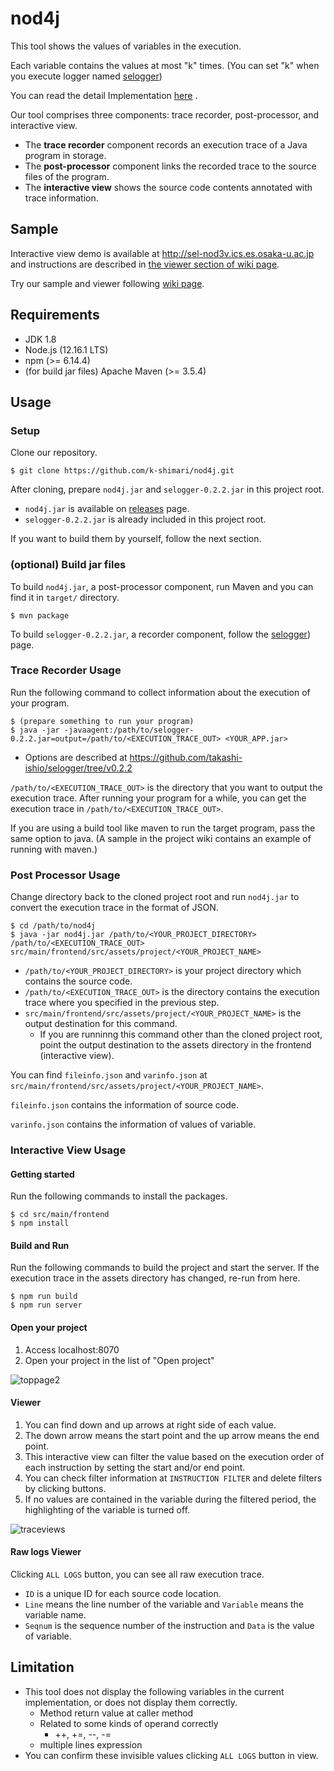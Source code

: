 # nod4j
This tool shows the values of variables in the execution.

Each variable contains the values at most "k" times. (You can set "k" when you execute logger named [selogger](https://github.com/takashi-ishio/selogger/tree/v0.2.2))

You can read the detail Implementation [here](http://sel.ist.osaka-u.ac.jp/lab-db/betuzuri/archive/1172/1172.pdf) .

Our tool comprises three components: trace recorder, post-processor, and interactive view. 

  * The **trace recorder** component records an execution trace of a Java program in storage. 
  * The **post-processor** component links the recorded trace to the source files of the program. 
  * The **interactive view** shows the source code contents annotated with trace information. 

## Sample

Interactive view demo is available at http://sel-nod3v.ics.es.osaka-u.ac.jp and
instructions are described in [the viewer section of wiki page](https://github.com/k-shimari/nod4j/wiki/Try-our-viewer-in-a-debugging-sample#viewer).

Try our sample and viewer following [wiki page](https://github.com/k-shimari/nod4j/wiki/Try-our-viewer-in-a-debugging-sample).

## Requirements
* JDK 1.8
* Node.js (12.16.1 LTS)
* npm (>= 6.14.4)
* (for build jar files) Apache Maven (>= 3.5.4)

## Usage
### Setup 
Clone our repository.

```
$ git clone https://github.com/k-shimari/nod4j.git
```

After cloning, prepare `nod4j.jar` and `selogger-0.2.2.jar` in this project root.

* `nod4j.jar` is available on [releases](https://github.com/k-shimari/nod4j/releases) page.
* `selogger-0.2.2.jar` is already included in this project root.

If you want to build them by yourself, follow the next section.

### (optional) Build jar files

To build `nod4j.jar`, a post-processor component, run Maven and you can find it in `target/` directory.
```
$ mvn package
```

To build `selogger-0.2.2.jar`, a recorder component, follow the [selogger](https://github.com/takashi-ishio/selogger/tree/v0.2.2)) page.

### Trace Recorder Usage

Run the following command to collect information about the execution of your program.

```
$ (prepare something to run your program)
$ java -jar -javaagent:/path/to/selogger-0.2.2.jar=output=/path/to/<EXECUTION_TRACE_OUT> <YOUR_APP.jar>
```

 *  Options are described at https://github.com/takashi-ishio/selogger/tree/v0.2.2

`/path/to/<EXECUTION_TRACE_OUT>` is the directory that you want to output the execution trace.
After running your program for a while, you can get the execution trace in `/path/to/<EXECUTION_TRACE_OUT>`.

If you are using a build tool like maven to run the target program, pass the same option to java.
(A sample in the project wiki contains an example of running with maven.)

### Post Processor Usage

Change directory back to the cloned project root and run `nod4j.jar` to convert the execution trace in the format of JSON.

```
$ cd /path/to/nod4j
$ java -jar nod4j.jar /path/to/<YOUR_PROJECT_DIRECTORY> /path/to/<EXECUTION_TRACE_OUT> src/main/frontend/src/assets/project/<YOUR_PROJECT_NAME>
```
  * `/path/to/<YOUR_PROJECT_DIRECTORY>` is your project directory which contains the source code.
  * `/path/to/<EXECUTION_TRACE_OUT>` is the directory contains the execution trace where you specified in the previous step.
  * `src/main/frontend/src/assets/project/<YOUR_PROJECT_NAME>` is the output destination for this command.
    * If you are runninng this command other than the cloned project root, point the output destination to the assets directory in the frontend (interactive view).


You can find `fileinfo.json` and `varinfo.json` at `src/main/frontend/src/assets/project/<YOUR_PROJECT_NAME>`.

`fileinfo.json` contains the information of source code.

`varinfo.json` contains the information of values of variable.

### Interactive View Usage

#### Getting started

Run the following commands to install the packages.
```
$ cd src/main/frontend
$ npm install
```

#### Build and Run
Run the following commands to build the project and start the server.
If the execution trace in the assets directory has changed, re-run from here.
```
$ npm run build
$ npm run server
```

#### Open your project
1. Access localhost:8070
1. Open your project in the list of "Open project"

![toppage2](https://user-images.githubusercontent.com/31942441/98491528-79370180-2278-11eb-840f-e3a13d6d7661.png)

#### Viewer 
1. You can find down and up arrows at right side of each value.
1. The down arrow means the start point and the up arrow means the end point.
1. This interactive view can filter the value based on the execution order of each instruction by setting the start and/or end point.
1. You can check filter information at `INSTRUCTION FILTER` and delete filters by clicking buttons.
1. If no values are contained in the variable during the filtered period, the highlighting of the variable is turned off.

![traceviews](https://user-images.githubusercontent.com/31942441/78317041-2c7da080-759c-11ea-8d27-13e6cf4fb998.png)

#### Raw logs Viewer 
Clicking `ALL LOGS` button, you can see all raw execution trace.
  * `ID` is a unique ID for each source code location.
  * `Line` means the line number of the variable and `Variable` means the variable name.
  * `Seqnum` is the sequence number of the instruction and `Data` is the value of variable.

## Limitation
  * This tool does not display the following variables in the current implementation, or does not display them correctly.
    * Method return value at caller method
    * Related to some kinds of operand correctly
      * ++, +=, --, -=
    * multiple lines expression 
  * You can confirm these invisible values clicking `ALL LOGS` button in view.
